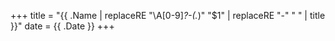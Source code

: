 +++
title = "{{ .Name | replaceRE "\\A[0-9]*?-(.*)" "$1" | replaceRE  "-" " " | title }}"
date = {{ .Date }}
+++




